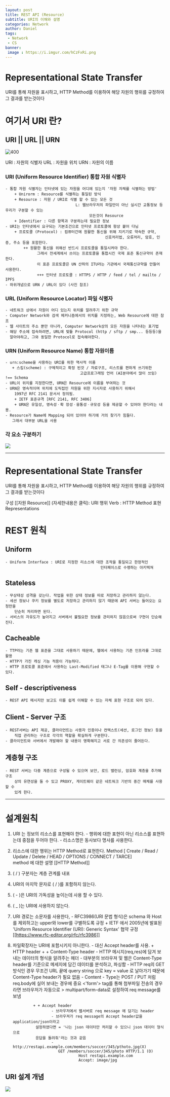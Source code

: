 ```yaml
---
layout: post
title: REST API (Resource)
subtitle: URI의 이해와 설명
categories: Network
author: Daniel
tags: 
 - Network
 - CS
banner:
 image : https://i.imgur.com/hCzFxRi.png
---
```


# Representational State Transfer

URI를 통해 자원을 표시하고, HTTP Method를 이용하여 해당 자원의 행위를 규정하여 
그 결과를 받는것이다 

# 여기서 URI 란?

## URI || URL || URN

![400](https://i.imgur.com/hCzFxRi.png)

URI : 자원의 식별자
URL : 자원을 위치
URN : 자원의 이름

### URI (Uniform Resource Identifier) 통합 자원 식별자
	- 통합 자원 식별자는 인터넷에 있는 자원을 어디에 있는지 '자원 자체를 식별하는 방법'
		+ Unirorm : Resource를 식별하는 통일된 방식
		+ Resource : 자원 / URI로 식별 할 수 있는 모든 것
								   L: 웹브라우저의 파일만이 아닌 실시간 교통정보 등 우리가 구분할 수 있는
									     모든것이 Resource
		+ Identifier : 다른 항목과 구분하는데 필요한 정보
	- URI는 인터넷에서 요구되는 기본조건으로 인터넷 프로토콜에 항상 붙어 다님
		+ 프로토콜 (Protocol) : 컴퓨터간에 원활한 통신을 위해 지키기로 약속한 규약,
												신호처리법, 오류처리, 암호, 인증, 주소 등을 포함한다.
			++ 원활한 통신을 위해선 반드시 프로토콜을 통일시켜야 한다. 
				  그래서 전세계에서 쓰이는 프로토콜을 통합시킨 국제 표준 통신규약이 존재한다. 
				  이 표준 프로토콜은 UN 산하의 ITU라는 기관에서 국제통신규약을 만들어 사용한다.
				  +++ 인터넷 프로토콜 : HTTPS / HTTP / feed / tel / mailto / IPFS
	- 하위개념으로 URN / URL이 있다 (사진 참조)

### URL (Uniform Resource Locator) 파일 식별자
	- 네트워크 상에서 자원이 어디 있는지 위치를 알려주기 위한 규약
	- Computer Network와 검색 메커니즘에서의 위치를 지정하는, Web Resource에 대한 참조
	- 웹 사이트의 주소 뿐만 아니라, Computer Network상의 모든 자원을 나타내는 표기법
	- 해당 주소에 접속하려면, URL에 맞틑 Protocol (http / sftp / smp... 등등등)을
	  알아야하고, 그와 동일한 Protocol로 접속해야한다.

### URN (Uniform Resource Name) 통합 자원이름
	- urn:scheme을 사용하는 URI를 위한 역사적 이름
	   + 스킴(scheme) : 구체적이고 확정 된것 / 자료구조, 리스트를 편하게 쓰기위한 
								     고급프로그래밍 언어 (AI분야에서 많이 쓰임)  !== Schema
	- URL이 위치를 지정한다면, URN은 Resource에 이름을 부여하는 것
	- URN은 영속적이며 위치에 도릭접인 자원을 위한 지시자로 사용하기 위해서 
	    1997년 RFC 2141 문서서 정의됨.
	    + IETF 표준규격 [RFC 2141, RFC 3406] 
	    + URN은 유일성, 영속성ㆍ확 장성ㆍ융통성ㆍ규모성 등을 제공할 수 있어야 한다라는 내용.
	- Resource가 Name에 Mapping 되어 있어야 하기에 거의 찾기가 힘들다.
	   그래서 대부분 URL을 사용

### 각 요소 구분하기

![](https://i.imgur.com/YkhU9Hj.png)

***

# Representational State Transfer

URI를 통해 자원을 표시하고, HTTP Method를 이용하여 해당 자원의 행위를 규정하여 
그 결과를 받는것이다 

구성 
[[자원 Resource]] (자세한내용은 클릭):  URI
행위 Verb : HTTP Method
표현 Representations

# REST 원칙
## Uniform
	- Uniform Interface : URI로 지정한 리소스에 대한 조작을 통일되고 한정적인 
											  인터페이스로 수랭하는 아키텍쳐

## Stateless
	- 무상태성 성격을 갖는다. 작업을 위한 상태 정보를 따로 저장하고 관리하지 않는다.
	- 세션 정보나 쿠키 정보를 별도로 저장하고 관리하지 않기 때문에 API 서버는 들어오는 요청만을 
	    단순히 처리하면 된다. 
	- 서비스의 자유도가 높아지고 서버에서 불필요한 정보를 관리하지 않음으로써 구현이 단순해진다.

## Cacheable
	- TTP라는 기존 웹 표준을 그대로 사용하기 때문에, 웹에서 사용하는 기존 인프라를 그대로 활용
	- HTTP가 가진 캐싱 기능 적용이 가능하다.
	- HTTP 프로토콜 표준에서 사용하는 Last-Modified 태그나 E-Tag를 이용해 구현할 수 있다.

## Self - descriptiveness
	- REST API 메시지만 보고도 이를 쉽게 이해할 수 있는 자체 표현 구조로 되어 있다.

## Client - Server 구조
	- REST서버는 API 제공, 클라이언트는 사용자 인증이나 컨텍스트(세션, 로그인 정보) 등을 
	    직접 관리하는 구조로 각각의 역할을 확실하게 구분한다.
	- 클라이언트와 서버에서 개발해야 할 내용이 명확해지고 서로 간 의존성이 줄어든다.

## 계층형 구조
	- REST 서버는 다중 계층으로 구성될 수 있으며 보안, 로드 밸런싱, 암호화 계층을 추가해 구조 
	    상의 유연성을 둘 수 있고 PROXY, 게이트웨이 같은 네트워크 기반의 중간 매체를 사용할 수 
	    있게 한다.

***

# 설계원칙

1. URI 는 정보의  리소스를 표현해야 한다.
		- 행위에 대한 표현이 아닌 리소스를 표현하는데 중점을 두어야 한다.
		- 리소스명은 동사보다 명사를 사용한다.
2. 리소스에 대한 행위는 HTTP Method로 표현한다.
		Method [ Create / Read / Update / Delete / HEAD / OPTIONS / CONNECT / TARCE]  
		method 에 대한 설명 [[HTTP Method]]
3. ( / ) 구분자는 계층 관계를 내포
4. URI의 마지막 문자로 ( / )를 포함하지 않는다.
5. ( - )은 URI의 가독성을 높이는데 사용 할 수 있다.
6. ( _ )는 URI에 사용하지 않는다.
7. URI 경로는 소문자를 사용한다,
		- RFC3986(URI 문법 형식)은 schema 와 Host를 제외하고는 upper와 lower를 
	  구별하도록 규정
			  + IETF 에서 2005년에 발표된 'Uniform Resource Identifier (URI): Generic Syntax' 협약 규정  [[https://www.rfc-editor.org/rfc/rfc3986]]		  
8. 파일확장자는 URI에 포함시키지 아니한다.
		- 대신 Accept header를 사용.
			+ HTTP header
				+ + Content-Type header
						-  HTTP 메시지(req,res)에 담겨 보내는 데이터의 형식을 알려주는 헤더
						-  대부분의 브라우져 및 웹은 Content-Type header를 기준으로 메세지에 담긴
			     데이터를 분석하고, 파싱함
					    -  HTTP req의 GET방식인 경우 무조건 URL 끝에 query string 으로 
			     key = value 로 날아가기 때문에 Content-Type header가 필요 없음
						-  Content - Type는 POST / PUT 처럼 req.body에 실어 보내는 경우에 중요
			      <'form'> tag를 통해 첨부파일 전송의 경우라면 브라우저가 자동으로 
						      > multipart/form-data로 설정하여 req message를 보냄   
				
				+ + Accept header
						- 브라우저에서 웹서버로 req message 에 담기는 header
						- 브라우져가 req message의 Accept header값을 application/json이라고
			     설정하였다면 = '나는 json 데이터만 처리할 수 있으니 json 데이터 형식으로 
			     응답을 돌려줘'라는 것과 같음
						- http://restapi.example.com/members/soccer/345/pthoto.jpg(X)
						   GET /members/soccer/345/photo HTTP/1.1 (O) 
									Host restapi.example.com 
									Accept: image/jpg 
									
## URI 설계 개념

![](https://i.imgur.com/SOuzvLr.png)


